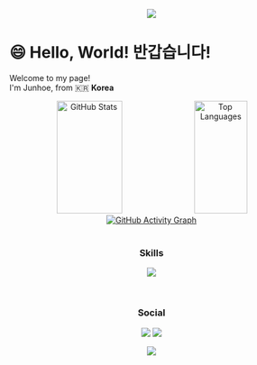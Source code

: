 <p align='center'>
    <img src="https://capsule-render.vercel.app/api?type=waving&color=gradient&height=400&width=100%&section=header&text=안녕하세요,%20Frontend%20개발자%20김준회입니다!&fontSize=42&animation=twinkling&fontAlign=50&fontAlignY=40&desc=제%20GitHub에%20방문해주셔서%20감사합니다!%20😊&descAlignY=53&descAlign=50"/>
</p>

# 😄 Hello, World! 반갑습니다!

Welcome to my page!\
I'm Junhoe, from 🇰🇷 **Korea**

<div align="center">
  <img src="https://github-readme-stats.vercel.app/api?username=KimJunhoe153&show_icons=true&theme=tokyonight" height="200px" width="48%" alt="GitHub Stats" />
  <img src="https://github-readme-stats.vercel.app/api/top-langs/?username=KimJunhoe153&layout=compact&theme=tokyonight" height="200px" width="43%" alt="Top Languages" />
</div>

<div align="center">
  <a href="https://github.com/ashutosh00710/github-readme-activity-graph">
    <img src="https://github-readme-activity-graph.vercel.app/graph?username=KimJunhoe153&theme=github-compact" alt="GitHub Activity Graph" />
  </a>
</div>

</br>

<h3 align="center"><b>Skills</b></h3>
<p align="center">
  <a href="https://skillicons.dev">
    <img src="https://skillicons.dev/icons?i=html,css,javascript,react,figma,github,ps,pr,ae" />
  </a>
</p>

</br>

<h3 align="center"><b>Social</b></h3>
<p align="center">
<a href="mailto:fish.gave.seaweed@gmail.com"><img src="https://img.shields.io/badge/Gmail-D14836?style=for-the-badge&logo=gmail&logoColor=white&link=mailto:fish.gave.seaweed@gmail.com"/></a>
<a href="https://www.instagram.com/fish_gave_seaweed"><img src="https://img.shields.io/badge/Instagram-%23E4405F.svg?style=for-the-badge&logo=Instagram&logoColor=white&link=https://www.instagram.com/fish_gave_seaweed"/></a>
</p>

<p align='center'>
<img src="https://capsule-render.vercel.app/api?type=waving&color=gradient&height=200&width=100%&section=footer"/>
</p>
